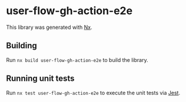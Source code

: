# user-flow-gh-action-e2e

This library was generated with [Nx](https://nx.dev).

## Building

Run `nx build user-flow-gh-action-e2e` to build the library.

## Running unit tests

Run `nx test user-flow-gh-action-e2e` to execute the unit tests via [Jest](https://jestjs.io).
